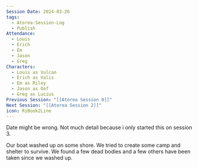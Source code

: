 ```yaml
---
Session Date: 2024-03-26
tags:
  - Atorea-Session-Log
  - Publish
Attendance:
  - Louis
  - Erich
  - Em
  - Jason
  - Greg
Characters:
  - Louis as Vulcan
  - Erich as Valis
  - Em as Riley
  - Jason as Oof
  - Greg as Lucius
Previous Session: "[[Atorea Session 0]]"
Next Session: "[[Atorea Session 2]]"
icon: RiBook2Line
---
```


Date might be wrong. Not much detail because i only started this on session 3. 

Our boat washed up on some shore. We tried to create some camp and shelter to survive. We found a few dead bodies and a few others have been taken since we washed up.


